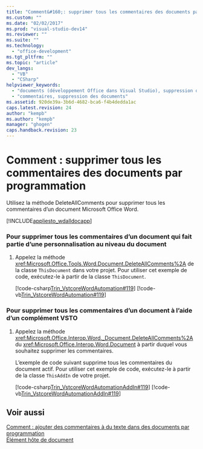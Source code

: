 ```yaml
---
title: "Comment&#160;: supprimer tous les commentaires des documents par programmation"
ms.custom: ""
ms.date: "02/02/2017"
ms.prod: "visual-studio-dev14"
ms.reviewer: ""
ms.suite: ""
ms.technology: 
  - "office-development"
ms.tgt_pltfrm: ""
ms.topic: "article"
dev_langs: 
  - "VB"
  - "CSharp"
helpviewer_keywords: 
  - "documents (développement Office dans Visual Studio), suppression des commentaires"
  - "commentaires, suppression des documents"
ms.assetid: 920de39a-3b6d-4682-bca6-f4b4dedda1ac
caps.latest.revision: 24
author: "kempb"
ms.author: "kempb"
manager: "ghogen"
caps.handback.revision: 23
---
```

# Comment&#160;: supprimer tous les commentaires des documents par programmation
  Utilisez la méthode DeleteAllComments pour supprimer tous les commentaires d’un document Microsoft Office Word.  
  
 [!INCLUDE[appliesto_wdalldocapp](../vsto/includes/appliesto-wdalldocapp-md.md)]  
  
### Pour supprimer tous les commentaires d’un document qui fait partie d’une personnalisation au niveau du document  
  
1.  Appelez la méthode <xref:Microsoft.Office.Tools.Word.Document.DeleteAllComments%2A> de la classe `ThisDocument` dans votre projet. Pour utiliser cet exemple de code, exécutez\-le à partir de la classe `ThisDocument`.  
  
     [!code-csharp[Trin_VstcoreWordAutomation#119](../snippets/csharp/VS_Snippets_OfficeSP/Trin_VstcoreWordAutomation/CS/ThisDocument.cs#119)]
     [!code-vb[Trin_VstcoreWordAutomation#119](../snippets/visualbasic/VS_Snippets_OfficeSP/Trin_VstcoreWordAutomation/VB/ThisDocument.vb#119)]  
  
### Pour supprimer tous les commentaires d’un document à l’aide d’un complément VSTO  
  
1.  Appelez la méthode <xref:Microsoft.Office.Interop.Word._Document.DeleteAllComments%2A> du <xref:Microsoft.Office.Interop.Word.Document> à partir duquel vous souhaitez supprimer les commentaires.  
  
     L’exemple de code suivant supprime tous les commentaires du document actif. Pour utiliser cet exemple de code, exécutez\-le à partir de la classe `ThisAddIn` de votre projet.  
  
     [!code-csharp[Trin_VstcoreWordAutomationAddIn#119](../snippets/csharp/VS_Snippets_OfficeSP/Trin_VstcoreWordAutomationAddIn/CS/ThisAddIn.cs#119)]
     [!code-vb[Trin_VstcoreWordAutomationAddIn#119](../snippets/visualbasic/VS_Snippets_OfficeSP/Trin_VstcoreWordAutomationAddIn/VB/ThisAddIn.vb#119)]  
  
## Voir aussi  
 [Comment : ajouter des commentaires à du texte dans des documents par programmation](../vsto/how-to-programmatically-add-comments-to-text-in-documents.md)   
 [Élément hôte de document](../vsto/document-host-item.md)  
  
  
